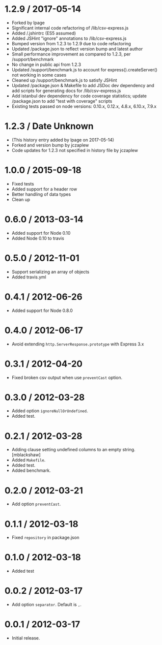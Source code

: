 1.2.9 / 2017-05-14
==================

  * Forked by lpage
  * Significant internal code refactoring of /lib/csv-express.js
  * Added /.jshintrc (ES5 assumed)
  * Added JSHint "ignore" annotations to /lib/csv-express.js
  * Bumped version from 1.2.3 to 1.2.9 due to code refactoring
  * Updated /package.json to reflect version bump and latest author
  * Small performance improvement as compared to 1.2.3, per /support/benchmark
  * No change in public api from 1.2.3
  * Updated /support/benchmark.js to account for express().createServer() not working in some cases
  * Cleaned up /support/benchmark.js to satisfy JSHint
  * Updated /package.json & Makefile to add JSDoc dev dependency and add scripts for generating docs for /lib/csv-express.js
  * Add istanbul dev dependency for code coverage statistics; update /package.json to add "test with coverage" scripts
  * Existing tests passed on node versions: 0.10.x, 0.12.x, 4.8.x, 6.10.x, 7.9.x

1.2.3 / Date Unknown
=======================

  * (This history entry added by lpage on 2017-05-14)
  * Forked and version bump by jczaplew
  * Code updates for 1.2.3 not specified in history file by jczaplew

1.0.0 / 2015-09-18
==================

  * Fixed tests
  * Added support for a header row
  * Better handling of data types
  * Clean up


0.6.0 / 2013-03-14
==================

  * Added support for Node 0.10
  * Added Node 0.10 to travis

0.5.0 / 2012-11-01
==================

  * Support serializing an array of objects
  * Added travis.yml

0.4.1 / 2012-06-26
==================

  * Added support for Node 0.8.0

0.4.0 / 2012-06-17
==================

  * Avoid extending `http.ServerResponse.prototype` with Express 3.x

0.3.1 / 2012-04-20
==================

  * Fixed broken csv output when use `preventCast` option.

0.3.0 / 2012-03-28
==================

  * Added option `ignoreNullOrUndefined`.
  * Added test.

0.2.1 / 2012-03-28
==================

  * Adding clause setting undefined columns to an empty string. [mblackshaw]
  * Added `Makefile`.
  * Added test.
  * Added benchmark.

0.2.0 / 2012-03-21
==================

  * Add option `preventCast`.

0.1.1 / 2012-03-18
=================

  * Fixed `repository` in package.json

0.1.0 / 2012-03-18
==================

  * Added test

0.0.2 / 2012-03-17
==================

  * Add option `separator`. Default is `,`.

0.0.1 / 2012-03-17
==================

  * Initial release.
